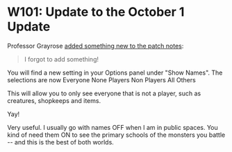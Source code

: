 # W101: Update to the October 1 Update

Professor Grayrose [added something new to the patch notes](https://www.wizard101.com/site/posts/list/2144.ftl):


> I forgot to add something! 

You will find a new setting in your Options panel under "Show Names". 
The selections are now 
Everyone 
None 
Players 
Non Players 
All Others 

This will allow you to only see everyone that is not a player, such as creatures, shopkeeps and items. 

Yay! 




Very useful. I usually go with names OFF when I am in public spaces. You kind of need them ON to see the primary schools of the monsters you battle -- and this is the best of both worlds.


